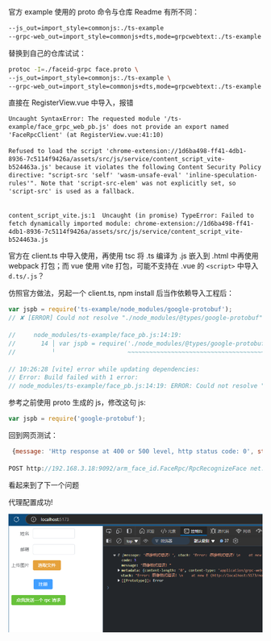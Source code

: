 官方 example 使用的 proto 命令与仓库 Readme 有所不同：

```bash
--js_out=import_style=commonjs:./ts-example
--grpc-web_out=import_style=commonjs+dts,mode=grpcwebtext:./ts-example
```

替换到自己的仓库试试：

```bash
protoc -I=./faceid-grpc face.proto \
--js_out=import_style=commonjs:./ts-example \
--grpc-web_out=import_style=commonjs+dts,mode=grpcwebtext:./ts-example
```

直接在 RegisterView.vue 中导入，报错

```
Uncaught SyntaxError: The requested module '/ts-example/face_grpc_web_pb.js' does not provide an export named 'FaceRpcClient' (at RegisterView.vue:41:10)

Refused to load the script 'chrome-extension://1d6ba498-ff41-4db1-8936-7c5114f9426a/assets/src/js/service/content_script_vite-b524463a.js' because it violates the following Content Security Policy directive: "script-src 'self' 'wasm-unsafe-eval' 'inline-speculation-rules'". Note that 'script-src-elem' was not explicitly set, so 'script-src' is used as a fallback.


content_script_vite.js:1  Uncaught (in promise) TypeError: Failed to fetch dynamically imported module: chrome-extension://1d6ba498-ff41-4db1-8936-7c5114f9426a/assets/src/js/service/content_script_vite-b524463a.js
```

官方在 client.ts 中导入使用，再使用 tsc 将 .ts 编译为 .js 嵌入到 .html 中再使用 webpack 打包；而 vue 使用 vite 打包，可能不支持在 .vue 的 `<script>` 中导入 `d.ts/.js`？

仿照官方做法，另起一个 client.ts, npm install 后当作依赖导入工程后：

``` js
var jspb = require('ts-example/node_modules/google-protobuf');
// ✘ [ERROR] Could not resolve "./node_modules/@types/google-protobuf"

//     node_modules/ts-example/face_pb.js:14:19:
//       14 │ var jspb = require('./node_modules/@types/google-protobuf');
//          ╵                    ~~~~~~~~~~~~~~~~~~~~~~~~~~~~~~~~~~~~~~~

// 10:26:28 [vite] error while updating dependencies:
// Error: Build failed with 1 error:
// node_modules/ts-example/face_pb.js:14:19: ERROR: Could not resolve "./node_modules/@types/google-protobuf"
```

参考之前使用 proto 生成的 js，修改这句 js:

```js
var jspb = require('google-protobuf');
```

回到网页测试：

```js
 {message: 'Http response at 400 or 500 level, http status code: 0', stack: 'Error: Http response at 400 or 500 level, http sta…s-example_face_grpc_web_pb.js?v=d77da852:1439:63)', code: 2, metadata: {…}}

POST http://192.168.3.18:9092/arm_face_id.FaceRpc/RpcRecognizeFace net::ERR_CONNECTION_REFUSED client.ts:12 
```

看起来到了下一个问题

代理配置成功!

![alt text](image-1.png)
